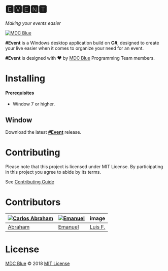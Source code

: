 # 🅴🆅🅴🅽🆃 

*Making your events easier*

[![MDC Blue](https://mdc.blue/bandage.svg)](https://mdc.blue/)

**#Event** is a Windows desktop application build on **C#**, designed to create your live easier when it comes to organize your need for an event. 

**#Event** is designed with ❤️ by [MDC Blue](https://mdc.blue) Programming Team members.

# Installing

#### Prerequisites

- Window 7 or higher.

## Window

Download the latest [**#Event**](#) release.

# Contributing 

Please note that this project is licensed under MIT License. By participating in this project you agree to abide by its terms.

See [Contributing Guide](.github/CONTRIBUTING.md)

# Contributors

[![Carlos Abraham ](https://avatars3.githubusercontent.com/u/21347264?s=50&v=4)](https://github.com/19cah) | [![Emanuel](https://avatars3.githubusercontent.com/u/27441517?s=50&v=4)](https://github.com/Jikiyama) | image | 
--- | --- | --- | 
[Abraham](https://github.com/19cah) | [Emanuel](https://github.com/Jikiyama) | [Luis F.](https://github.com/LuisRobaina) | 

# License

[MDC Blue](https://github.com/MDCblue) © 2018 [MIT License](LICENSE)
